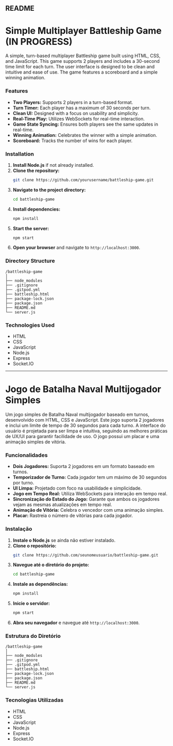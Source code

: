 ## README

# Simple Multiplayer Battleship Game (IN PROGRESS)

A simple, turn-based multiplayer Battleship game built using HTML, CSS, and JavaScript. This game supports 2 players and includes a 30-second time limit for each turn. The user interface is designed to be clean and intuitive and ease of use. The game features a scoreboard and a simple winning animation.

### Features
- **Two Players:** Supports 2 players in a turn-based format.
- **Turn Timer:** Each player has a maximum of 30 seconds per turn.
- **Clean UI:** Designed with a focus on usability and simplicity.
- **Real-Time Play:** Utilizes WebSockets for real-time interaction.
- **Game State Syncing:** Ensures both players see the same updates in real-time.
- **Winning Animation:** Celebrates the winner with a simple animation.
- **Scoreboard:** Tracks the number of wins for each player.

### Installation

1. **Install Node.js** if not already installed.
2. **Clone the repository:**
    ```sh
    git clone https://github.com/yourusername/battleship-game.git
    ```
3. **Navigate to the project directory:**
    ```sh
    cd battleship-game
    ```
4. **Install dependencies:**
    ```sh
    npm install
    ```
5. **Start the server:**
    ```sh
    npm start
    ```
6. **Open your browser** and navigate to `http://localhost:3000`.

### Directory Structure

```
/battleship-game
│
├── node_modules
├── .gitignore
├── .gitpod.yml
├── battleship.html
├── package-lock.json
├── package.json
├── README.md
└── server.js

```

### Technologies Used
- HTML
- CSS
- JavaScript
- Node.js
- Express
- Socket.IO

---

# Jogo de Batalha Naval Multijogador Simples

Um jogo simples de Batalha Naval multijogador baseado em turnos, desenvolvido com HTML, CSS e JavaScript. Este jogo suporta 2 jogadores e inclui um limite de tempo de 30 segundos para cada turno. A interface do usuário é projetada para ser limpa e intuitiva, seguindo as melhores práticas de UX/UI para garantir facilidade de uso. O jogo possui um placar e uma animação simples de vitória.

### Funcionalidades
- **Dois Jogadores:** Suporta 2 jogadores em um formato baseado em turnos.
- **Temporizador de Turno:** Cada jogador tem um máximo de 30 segundos por turno.
- **UI Limpa:** Projetado com foco na usabilidade e simplicidade.
- **Jogo em Tempo Real:** Utiliza WebSockets para interação em tempo real.
- **Sincronização do Estado do Jogo:** Garante que ambos os jogadores vejam as mesmas atualizações em tempo real.
- **Animação de Vitória:** Celebra o vencedor com uma animação simples.
- **Placar:** Rastreia o número de vitórias para cada jogador.

### Instalação

1. **Instale o Node.js** se ainda não estiver instalado.
2. **Clone o repositório:**
    ```sh
    git clone https://github.com/seunomeusuario/battleship-game.git
    ```
3. **Navegue até o diretório do projeto:**
    ```sh
    cd battleship-game
    ```
4. **Instale as dependências:**
    ```sh
    npm install
    ```
5. **Inicie o servidor:**
    ```sh
    npm start
    ```
6. **Abra seu navegador** e navegue até `http://localhost:3000`.

### Estrutura do Diretório

```
/battleship-game
│
├── node_modules
├── .gitignore
├── .gitpod.yml
├── battleship.html
├── package-lock.json
├── package.json
├── README.md
└── server.js

```

### Tecnologias Utilizadas
- HTML
- CSS
- JavaScript
- Node.js
- Express
- Socket.IO